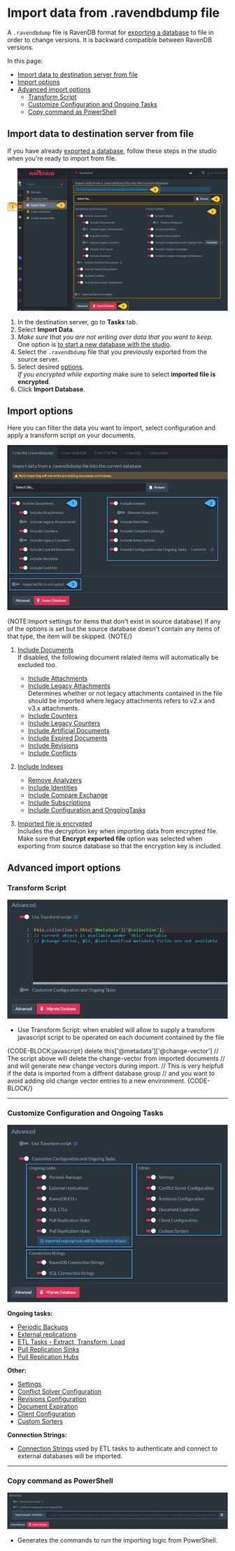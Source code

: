 ﻿# Import data from .ravendbdump file

A `.ravendbdump` file is RavenDB format for [exporting a database](../export-database) to file in order to change versions. It is backward compatible between RavenDB versions.  
  
In this page:

* [Import data to destination server from file](../../../../studio/database/tasks/import-data/import-data-file#import-data-to-destination-server-from-file)  
* [Import options](../../../../studio/database/tasks/import-data/import-data-file#import-options)  
* [Advanced import options](../../../../studio/database/tasks/import-data/import-data-file#advanced-import-options)  
    * [Transform Script](../../../../studio/database/tasks/import-data/import-data-file#transform-script)  
    * [Customize Configuration and Ongoing Tasks](../../../../studio/database/tasks/import-data/import-data-file#customize-configuration-and-ongoing-tasks)  
    * [Copy command as PowerShell](../../../../studio/database/tasks/import-data/import-data-file#copy-command-as-powershell)  

## Import data to destination server from file
  
If you have already [exported a database](../export-database), follow these steps in the studio when you're ready to import from file.  

![Figure 1. Importing Database From File ](images/studio-view-import-fromfile-steps.png "Importing Database From File")

1. In the destination server, go to **Tasks** tab.  
2. Select **Import Data**.  
3. *Make sure that you are not writing over data that you want to keep*.  
 One option is [to start a new database with the studio](https://ravendb.net/docs/article-page/5.2/csharp/studio/database/create-new-database/general-flow).  
4. Select the `.ravendbdump` file that you previously exported from the source server.  
5. Select desired [options](../../tasks/import-data/import-data-file#import-options).  
 *If you encrypted while exporting* make sure to select **imported file is encrypted**.  
6. Click **Import Database**. 



## Import options 

Here you can filter the data you want to import, select configuration and apply a transform script on your documents.

![Figure 2. Import Options](images/import-from-file-options.png "Import Options")

{NOTE:Import settings for items that don't exist in source database}
If any of the options is set but the source database doesn't contain any items of that type, the item will be skipped.
{NOTE/}

1. [Include Documents](../../../../studio/database/documents/document-view)  
   If disabled, the following document related items will automatically be excluded too.  
    - [Include Attachments](../../../../document-extensions/attachments/what-are-attachments)  
    - [Include Legacy Attachments](../../../../studio/database/create-new-database/from-legacy-files)  
     Determines whether or not legacy attachments contained in the file should be imported where legacy attachments refers to v2.x and v3.x attachments.  
    - [Include Counters](../../../../document-extensions/counters/overview)  
    - [Include Legacy Counters](../../../../studio/database/create-new-database/from-legacy-files)  
    - [Include Artificial Documents](../../../studio/database/indexes/create-map-reduce-index#artificial-documents--vs--regular-documents)  
    - [Include Expired Documents](../../../../server/extensions/expiration)  
    - [Include Revisions](../../../../server/extensions/revisions)  
    - [Include Conflicts](../../../../client-api/cluster/document-conflicts-in-client-side)  
       
2. [Include Indexes](../../../../indexes/what-are-indexes)  
    - [Remove Analyzers](../../../../indexes/using-analyzers)  
    - [Include Identities](../../../../client-api/document-identifiers/working-with-document-identifiers)  
    - [Include Compare Exchange](../../../../client-api/operations/compare-exchange/overview)  
    - [Include Subscriptions](../../../../client-api/data-subscriptions/what-are-data-subscriptions)  
    - [Include Configuration and OngoingTasks](../../../../studio/database/tasks/import-data/import-from-ravendb#customize-configuration-and-ongoing-tasks) 
  
  
3. [Imported file is encrypted](../../../../server/security/overview#encryption)  
 Includes the decryption key when importing data from encrypted file.  
 Make sure that **Encrypt exported file** option was selected when exporting from source database so that the encryption key is included.

## Advanced import options

### Transform Script

![Figure 3. Advanced Import Options - Transform Script](images/import-from-file-advanced-transform-script.png "Advanced Import Options - Transform Script")

- Use Transform Script: when enabled will allow to supply a transform javascript script to be operated on each document contained by the file

{CODE-BLOCK:javascript}
delete this['@metadata']['@change-vector']
// The script above will delete the change-vector from imported documents
// and will generate new change vectors during import. 
// This is very helpfull if the data is imported from a diffrent database group
// and you want to avoid adding old change vector entries to a new environment. 
{CODE-BLOCK/}

---

### Customize Configuration and Ongoing Tasks

![Figure 4. Advanced Import Options - Customize Configuration and Ongoing Tasks](images/import-from-file-advanced-configuration-ongoing-tasks.png "Advanced Import Options - Customize Configuration and Ongoing Tasks")

**Ongoing tasks:**

- [Periodic Backups](../../../../studio/database/tasks/backup-task)  
- [External replications](../../../../studio/database/tasks/ongoing-tasks/external-replication-task)  
- [ETL Tasks - Extract, Transform, Load](../../../../server/ongoing-tasks/etl/basics)  
- [Pull Replication Sinks](../../../../studio/database/tasks/ongoing-tasks/hub-sink-replication/overview)  
- [Pull Replication Hubs](../../../../studio/database/tasks/ongoing-tasks/hub-sink-replication/overview)  

**Other:**

- [Settings](../../../../studio/database/settings/database-settings)  
- [Conflict Solver Configuration](../../../../client-api/operations/server-wide/modify-conflict-solver)  
- [Revisions Configuration](../../../../client-api/operations/revisions/configure-revisions)  
- [Document Expiration](../../../../server/extensions/expiration)  
- [Client Configuration](../../../../studio/server/client-configuration)  
- [Custom Sorters](../../../../indexes/querying/sorting#creating-a-custom-sorter)  

**Connection Strings:**

- [Connection Strings](../../../../client-api/operations/maintenance/connection-strings/add-connection-string) used by ETL tasks to authenticate and connect to external databases will be imported.

---

### Copy command as PowerShell

![Figure 5. Import Command Powershell](images/import-command-powershell.png "Import Command Powershell")

- Generates the commands to run the importing logic from PowerShell.
